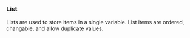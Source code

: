 ### List
Lists are used to store items in a single variable.
List items are ordered, changable, and allow duplicate values.
